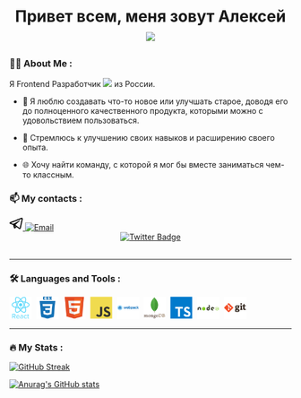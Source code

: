 <div id="header" align="center">
  <h1>
    Привет всем, меня зовут Алексей
    <img src="https://media.giphy.com/media/hvRJCLFzcasrR4ia7z/giphy.gif" width="30px"/>
  </h1>
</div>

### :woman_technologist: About Me :

Я Frontend Разработчик <img src="https://media.giphy.com/media/WUlplcMpOCEmTGBtBW/giphy.gif" width="30"> из России.

- :smiling_face_with_three_hearts: Я люблю создавать что-то новое или улучшать старое, доводя его до полноценного качественного продукта, которыми можно с удовольствием пользоваться.

- :runner: Стремлюсь к улучшению своих навыков и расширению своего опыта.

- :globe_with_meridians: Хочу найти команду, с которой я мог бы вместе заниматься чем-то классным.


### :mailbox: My contacts :
<a href="https://t.me/endjoyer">
     <svg xmlns="http://www.w3.org/2000/svg" viewBox="0 0 24 24" width="24" height="24"><path d="M22.05 1.577c-.393-.016-.784.08-1.117.235-.484.186-4.92 1.902-9.41 3.64-2.26.873-4.518 1.746-6.256 2.415-1.737.67-3.045 1.168-3.114 1.192-.46.16-1.082.362-1.61.984-.133.155-.267.354-.335.628s-.038.622.095.895c.265.547.714.773 1.244.976 1.76.564 3.58 1.102 5.087 1.608.556 1.96 1.09 3.927 1.618 5.89.174.394.553.54.944.544l-.002.02s.307.03.606-.042c.3-.07.677-.244 1.02-.565.377-.354 1.4-1.36 1.98-1.928l4.37 3.226.035.02s.484.34 1.192.388c.354.024.82-.044 1.22-.337.403-.294.67-.767.795-1.307.374-1.63 2.853-13.427 3.276-15.38l-.012.046c.296-1.1.187-2.108-.496-2.705-.342-.297-.736-.427-1.13-.444zm-.118 1.874c.027.025.025.025.002.027-.007-.002.08.118-.09.755l-.007.024-.005.022c-.432 1.997-2.936 13.9-3.27 15.356-.046.196-.065.182-.054.17-.1-.015-.285-.094-.3-.1l-7.48-5.525c2.562-2.467 5.182-4.7 7.827-7.08.468-.235.39-.96-.17-.972-.594.14-1.095.567-1.64.84-3.132 1.858-6.332 3.492-9.43 5.406-1.59-.553-3.177-1.012-4.643-1.467 1.272-.51 2.283-.886 3.278-1.27 1.738-.67 3.996-1.54 6.256-2.415 4.522-1.748 9.07-3.51 9.465-3.662l.032-.013.03-.013c.11-.05.173-.055.202-.057 0 0-.01-.033-.002-.026zM10.02 16.016l1.234.912c-.532.52-1.035 1.01-1.398 1.36z" color="#000" /></svg>
</a>
<a href="mailto:alekseydevweb@gmail.com">
      <img src="https://icons8.ru/icon/Ww1lcGqgduif/новый-пост" title="Email" alt="Email" width="20" height="20"/>
</a>


<div id="link" align="center">
  <div id="badges">
    <a href="https://twitter.com/endjoy_forever">
      <img src="https://img.shields.io/badge/Twitter-blue?style=for-the-badge&logo=twitter&logoColor=white" alt="Twitter Badge"/>
    </a>
  </div>
  <img src="https://komarev.com/ghpvc/?username=endjoyer&style=flat-square&color=blue" alt=""/>
</div>

---

### :hammer_and_wrench: Languages and Tools :

<div>
  <img src="https://github.com/devicons/devicon/blob/master/icons/react/react-original-wordmark.svg" title="React" alt="React" width="40" height="40"/>&nbsp;
  <img src="https://github.com/devicons/devicon/blob/master/icons/css3/css3-plain-wordmark.svg"  title="CSS3" alt="CSS" width="40" height="40"/>&nbsp;
  <img src="https://github.com/devicons/devicon/blob/master/icons/html5/html5-original.svg" title="HTML5" alt="HTML" width="40" height="40"/>&nbsp;
  <img src="https://github.com/devicons/devicon/blob/master/icons/javascript/javascript-original.svg" title="JavaScript" alt="JavaScript" width="40" height="40"/>&nbsp;
  <img src="https://github.com/devicons/devicon/blob/master/icons/webpack/webpack-original-wordmark.svg" title="Webpack" alt="Webpack" width="40" height="40"/>&nbsp;
  <img src="https://github.com/devicons/devicon/blob/master/icons/mongodb/mongodb-original-wordmark.svg" title="MongoDB"  alt="MongoDB" width="40" height="40"/>&nbsp;
  <img src="https://github.com/devicons/devicon/blob/master/icons/typescript/typescript-original.svg" title="TypeScript"  alt="TypeScript" width="40" height="40"/>&nbsp;
  <img src="https://github.com/devicons/devicon/blob/master/icons/nodejs/nodejs-original-wordmark.svg" title="NodeJS" alt="NodeJS" width="40" height="40"/>&nbsp;
  <img src="https://github.com/devicons/devicon/blob/master/icons/git/git-original-wordmark.svg" title="Git" **alt="Git" width="40" height="40"/>
</div>

---

### :fire: My Stats :

[![GitHub Streak](http://github-readme-streak-stats.herokuapp.com?user=endjoyer&theme=highcontrast&locale=ru)](https://git.io/streak-stats)

[![Anurag's GitHub stats](https://github-readme-stats.vercel.app/api/top-langs?username=endjoyer&layout=compact&theme=vision-friendly-dark)](https://github.com/anuraghazra/github-readme-stats)
